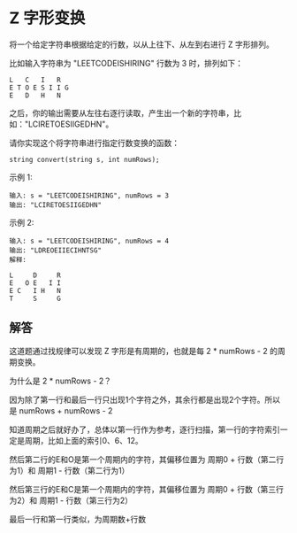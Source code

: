 # Z 字形变换
将一个给定字符串根据给定的行数，以从上往下、从左到右进行 Z 字形排列。

比如输入字符串为 "LEETCODEISHIRING" 行数为 3 时，排列如下：
```
L   C   I   R
E T O E S I I G
E   D   H   N
```
之后，你的输出需要从左往右逐行读取，产生出一个新的字符串，比如："LCIRETOESIIGEDHN"。

请你实现这个将字符串进行指定行数变换的函数：
```
string convert(string s, int numRows);
```

示例 1:
```
输入: s = "LEETCODEISHIRING", numRows = 3
输出: "LCIRETOESIIGEDHN"
```

示例 2:
```
输入: s = "LEETCODEISHIRING", numRows = 4
输出: "LDREOEIIECIHNTSG"
解释:

L     D     R
E   O E   I I
E C   I H   N
T     S     G
```


## 解答
这道题通过找规律可以发现 Z 字形是有周期的，也就是每 2 * numRows - 2 的周期变换。

为什么是 2 * numRows - 2？

因为除了第一行和最后一行只出现1个字符之外，其余行都是出现2个字符。所以是 numRows + numRows - 2

知道周期之后就好办了，总体以第一行作为参考，逐行扫描，第一行的字符索引一定是周期，比如上面的索引0、6、12。

然后第二行的E和O是第一个周期内的字符，其偏移位置为 周期0 + 行数（第二行为1）和  周期1 - 行数（第二行为1）

然后第三行的E和C是第一个周期内的字符，其偏移位置为 周期0 + 行数（第三行为2）和  周期1 - 行数（第三行为2）

最后一行和第一行类似，为周期数+行数
